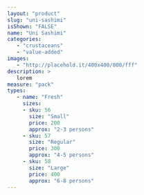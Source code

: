 ```yaml
---
layout: "product"
slug: "uni-sashimi"
isShown: "FALSE"
name: "Uni Sashimi"
categories:
   - "crustaceans"
   - "value-added"
images:
   - "http://placehold.it/400x400/000/fff"
description: >
   lorem
measure: "pack"
types: 
   - name: "Fresh"
     sizes: 
     - sku: 56
       size: "Small"
       price: 200
       approx: "2-3 persons"
     - sku: 57
       size: "Regular"
       price: 300
       approx: "4-5 persons"
     - sku: 58
       size: "Large"
       price: 400
       approx: "6-8 persons"
---
```

